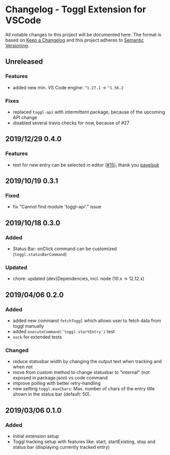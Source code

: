 # Changelog - Toggl Extension for VSCode

All notable changes to this project will be documented here. The format is based
on [Keep a Changelog](http://keepachangelog.com/en/1.0.0/) and this project
adheres to [Semantic Versioning](http://semver.org/spec/v2.0.0.html).

## Unreleased

### Features

- added new min. VS Code engine: `^1.27.1` -> `^1.56.2`

### Fixes

- replaced `toggl-api` with intermittent package, because of the upcoming API
  change
- disabled several travis checks for now, because of #27

## 2019/12/29 0.4.0

### Features

- text for new entry can be selected in editor ([#15](https://github.com/natterstefan/vscode-toggl-extension/pull/15)),
  thank you [pavelsuk](https://github.com/pavelsuk)

## 2019/10/19 0.3.1

### Fixed

- fix "Cannot find module 'toggl-api'." issue

## 2019/10/18 0.3.0

### Added

- Status Bar: onClick command can be customized (`toggl.statusBarCommand`)

### Updated

- chore: updated (dev)Dependencies, incl. node (10.x -> 12.12.x)

## 2019/04/06 0.2.0

### Added

- added new command `fetchToggl` which allows user to fetch data from toggl
  manually
- added `executeCommand('toggl.startEntry')` test
- `nock` for extended tests

### Changed

- reduce statusbar width by changing the output text when tracking and when not
- move from custom method to change statusbar to "internal" (not exposed in
  package.json) vs code command
- improve polling with better retry-handling
- new setting `toggl.maxChars`: Max. number of chars of the entry title shown in
  the status bar (default: 50).

## 2019/03/06 0.1.0

### Added

- Initial extension setup
- Toggl tracking setup with features like: start, startExisting, stop and status
  bar (displaying currently tracked entry)
